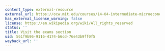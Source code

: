 ```yaml
---
content_type: external-resource
external_url: https://ocw.mit.edu/courses/14-04-intermediate-microeconomic-theory-fall-2020/pages/exams/
has_external_license_warning: false
license: https://en.wikipedia.org/wiki/All_rights_reserved
status: ''
title: Visit the exams section
uid: 561f9b96-9116-4174-b6cd-76e43b9ff0f5
wayback_url: ''
---
```

